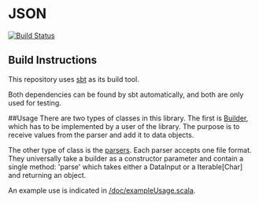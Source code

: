 # JSON
[![Build Status](https://travis-ci.org/rayrobdod/json.svg?branch=master)](https://travis-ci.org/rayrobdod/json)


## Build Instructions
This repository uses [sbt](http://www.scala-sbt.org/) as its build tool.

Both dependencies can be found by sbt automatically, and both are only used for
testing.

##Usage
There are two types of classes in this library. The first is
[Builder](src/main/java/com/rayrobdod/json/builder/Builder.java),
which has to be implemented by a user of the library. The purpose is to receive
values from the parser and add it to data objects. 

The other type of class is the [parsers](src/main/scala/com/rayrobdod/json/parser).
Each parser accepts one file format. They universally take a builder as a constructor
parameter and contain a single method: 'parse' which takes either a DataInput or
a Iterable[Char] and returning an object.


An example use is indicated in [/doc/exampleUsage.scala](doc/exampleUsage.scala).

